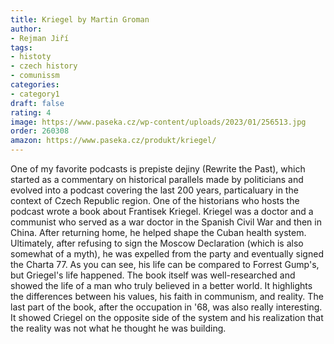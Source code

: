 ```yaml
---
title: Kriegel by Martin Groman
author:
- Rejman Jiří
tags:
- histoty
- czech history
- comunissm
categories:
- category1
draft: false
rating: 4
image: https://www.paseka.cz/wp-content/uploads/2023/01/256513.jpg
order: 260308
amazon: https://www.paseka.cz/produkt/kriegel/
---
```


One of my favorite podcasts is prepiste dejiny (Rewrite the Past), which started as a commentary on historical parallels made by politicians and evolved into a podcast covering the last 200 years, particaluary in the context of Czech Republic region. One of the historians who hosts the podcast wrote a book about Frantisek Kriegel. Kriegel was a doctor and a communist who served as a war doctor in the Spanish Civil War and then in China. After returning home, he helped shape the Cuban health system. Ultimately, after refusing to sign the Moscow Declaration (which is also somewhat of a myth), he was expelled from the party and eventually signed the Charta 77. As you can see, his life can be compared to Forrest Gump's, but Griegel's life happened. The book itself was well-researched and showed the life of a man who truly believed in a better world. It highlights the differences between his values, his faith in communism, and reality. The last part of the book, after the occupation in '68, was also really interesting. It showed Criegel on the opposite side of the system and his realization that the reality was not what he thought he was building.
<!--more-->
